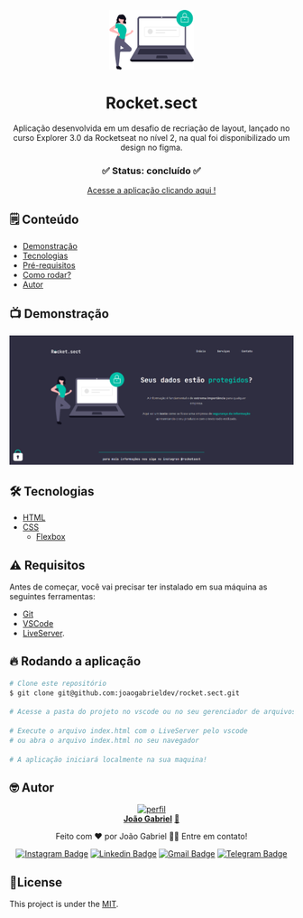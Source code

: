 <p align="center"><img src="readme/img1.png" width="150px"></p>

<div align="center">
	<h1 align="center">Rocket.sect</h1>
	<p align="center">Aplicação desenvolvida em um desafio de recriação de layout, lançado no curso Explorer 3.0 da Rocketseat no nível 2, na qual foi disponibilizado um design no figma.</p>
</div>
<h3  align="center">
		✅ Status: concluído ✅
</h3>
<div align="center">
<a href="https://wildbeast-joaogabriel.vercel.app">Acesse a aplicação clicando aqui !</a>
</div>



## 🗒️ Conteúdo
- [Demonstração](#-Demonstração)
- [Tecnologias](#-tecnologias)
- [Pré-requisitos](#-Requisitos)
- [Como rodar?](#-Rodando-a-aplicação)
- [Autor](#-Autor)


## 📺 Demonstração

<p align="center">
  <img alt="Demonstração" src="readme/site.png" width="600">
</p>



## 🛠 Tecnologias
- [HTML](https://developer.mozilla.org/pt-BR/docs/Web/HTML)
- [CSS](https://developer.mozilla.org/pt-BR/docs/Web/CSS)
  - [Flexbox](https://developer.mozilla.org/pt-BR/docs/Web/CSS/CSS_Flexible_Box_Layout/Basic_Concepts_of_Flexbox)




## ⚠️ Requisitos
Antes de começar, você vai precisar ter instalado em sua máquina as seguintes ferramentas:

- [Git](https://git-scm.com)
- [VSCode](https://code.visualstudio.com/)
- [LiveServer](https://marketplace.visualstudio.com/items?itemName=ritwickdey.LiveServer).



## 🔥 Rodando a aplicação
```bash
# Clone este repositório
$ git clone git@github.com:joaogabrieldev/rocket.sect.git

# Acesse a pasta do projeto no vscode ou no seu gerenciador de arquivos

# Execute o arquivo index.html com o LiveServer pelo vscode
# ou abra o arquivo index.html no seu navegador

# A aplicação iniciará localmente na sua maquina!
```



## 🤓 Autor
<div align="center" >
<a href="https://www.linkedin.com/in/joaogabrieldev/">
 <img src="https://avatars.githubusercontent.com/u/43724692?v=4" width="200px;" alt="perfil"/>
 <br />
 <b>João Gabriel</b></a> <a href="https://www.linkedin.com/in/joaogabrieldev/" title="Linkedin">🚀
</a>

Feito com ❤️ por João Gabriel 👋🏽 Entre em contato!

[![Instagram Badge](https://img.shields.io/badge/Instagram-E4405F?style=for-the-badge&logo=instagram&logoColor=white&link=https://www.instagram.com/joaogabriel.fn/)](https://www.instagram.com/joaogabriel.fn/) [![Linkedin Badge](https://img.shields.io/badge/LinkedIn-0077B5?style=for-the-badge&logo=linkedin&logoColor=white&link=https://www.linkedin.com/in/joaogabrieldev/)](https://www.linkedin.com/in/joaogabrieldev/) [![Gmail Badge](https://img.shields.io/badge/Gmail-D14836?style=for-the-badge&logo=gmail&logoColor=white&link=mailto:dev.joaogabriel@gmail.com)](mailto:dev.joaogabriel@gmail.com) [![Telegram Badge](https://img.shields.io/badge/Telegram-2CA5E0?style=for-the-badge&logo=telegram&logoColor=white&link=https://t.me/joaogabrielfn)](https://t.me/joaogabrielfn)

</div>

## 📕License

This project is under the [MIT](./LICENSE).
